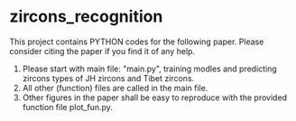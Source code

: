 # zircons_recognition

This project contains PYTHON codes for the following paper. Please consider citing the paper if you find it of any help.
1. Please start with main file: "main.py", training modles and predicting zircons types of JH zircons and Tibet zircons.
2. All other (function) files are called in the main file.
3. Other figures in the paper shall be easy to reproduce with the provided function file plot_fun.py.
